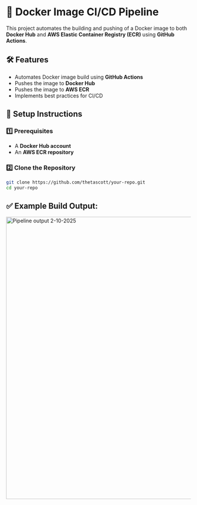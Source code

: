 # 🚀 Docker Image CI/CD Pipeline

This project automates the building and pushing of a Docker image to both **Docker Hub** and **AWS Elastic Container Registry (ECR)** using **GitHub Actions**.

## 🛠 Features
- Automates Docker image build using **GitHub Actions**
- Pushes the image to **Docker Hub**
- Pushes the image to **AWS ECR**
- Implements best practices for CI/CD


## 🔧 Setup Instructions

### **1️⃣ Prerequisites**
- A **Docker Hub account** 
- An **AWS ECR repository**


### **2️⃣ Clone the Repository**
```sh
git clone https://github.com/thetascott/your-repo.git
cd your-repo
```


## ✅ Example Build Output:
<img width="770" alt="Pipeline output 2-10-2025" src="https://github.com/user-attachments/assets/060d18e5-8502-4e5b-aaca-6bad306e17c5" />

